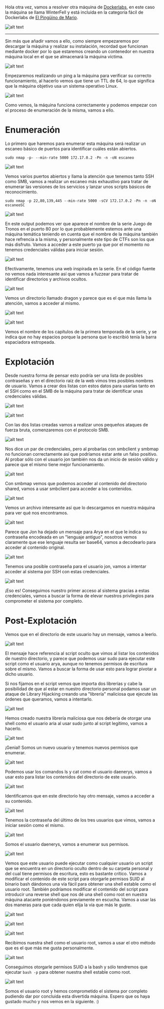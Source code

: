 
Hola otra vez, vamos a resolver otra máquina de [Dockerlabs](https://dockerlabs.es/#/), en este caso la máquina se llama WinterFell y está incluida en la categoría fácil de Dockerlabs de [El Pingüino de Mario](https://www.youtube.com/channel/UCGLfzfKRUsV6BzkrF1kJGsg).

![alt text](images/image.png)

---------------------------------------------------------------------------------------------------------------------------------------------------

Sin más que añadir vamos a ello, como siempre empezaremos por descargar la máquina y realizar su instalación, recordad que funcionan mediante docker por lo que estaremos creando un contenedor en nuestra máquina local en el que se almacenará la máquina víctima.

![alt text](images/image-1.png)

Empezaremos realizando un ping a la máquina para verificar su correcto funcionamiento, al hacerlo vemos que tiene un TTL de 64, lo que significa que la máquina objetivo usa un sistema operativo Linux.

![alt text](images/image-2.png)

Como vemos, la máquina funciona correctamente y podemos empezar con el proceso de enumeración de la misma, vamos a ello.

# Enumeración

Lo primero que haremos para enumerar esta máquina será realizar un escaneo básico de puertos para identificar cuáles están abiertos.

```sudo nmap -p- --min-rate 5000 172.17.0.2 -Pn -n -oN escaneo```

![alt text](images/image-3.png)

Vemos varios puertos abiertos y llama la atención que tenemos tanto SSH como SMB, vamos a realizar un escaneo más exhaustivo para tratar de enumerar las versiones de los servicios y lanzar unos scripts básicos de reconocimiento.

``sudo nmap -p 22,80,139,445 --min-rate 5000 -sCV 172.17.0.2 -Pn -n -oN escaneoSC``

![alt text](images/image-4.png)

En este output podemos ver que aparece el nombre de la serie Juego de Tronos en el puerto 80 por lo que probablemente estemos ante una máquina temática teniendo en cuenta que el nombre de la máquina también hace refrencia a la misma, y personalmente este tipo de CTFs son los que más disfruto. Vamos a acceder a este puerto ya que por el momento no tenemos credenciales válidas para iniciar sesión.

![alt text](images/image-5.png)

Efectivamente, tenemos una web inspirada en la serie. En el código fuente no vemos nada interesante así que vamos a fuzzear para tratar de identificar directorios y archivos ocultos.

![alt text](images/image-6.png)

Vemos un directorio llamado dragon y parece que es el que más llama la atención, vamos a acceder al mismo.

![alt text](images/image-7.png)

![alt text](images/image-8.png)

Vemos el nombre de los capítulos de la primera temporada de la serie, y se indica que no hay espacios porque la persona que lo escribió tenía la barra espaciadora estropeada. 

# Explotación

Desde nuestra forma de pensar esto podría ser una lista de posibles contraseñas y en el directorio raíz de la web vimos tres posibles nombres de usuario. Vamos a crear dos listas con estos datos para usarlas tanto en el SSH como en el SMB de la máquina para tratar de identificar unas credenciales válidas.

![alt text](images/image-9.png)

![alt text](images/image-10.png)

Con las dos listas creadas vamos a realizar unos pequeños ataques de fuerza bruta, comenzaremos con el protocolo SMB.

![alt text](images/image-12.png)

Nos dice un par de credenciales, pero al probarlas con smbclient y smbmap no funcionan correctamente así que podríamos estar ante un falso positivo. Al probar sólo con el usuario jon también nos da un inicio de sesión válido y parece que el mismo tiene mejor funcionamiento.

![alt text](images/image-13.png)

Con smbmap vemos que podemos acceder al contenido del directorio shared, vamos a usar smbclient para acceder a los contenidos.

![alt text](images/image-14.png)

Vemos un archivo interesante así que lo descargamos en nuestra máquina para ver qué nos encontramos.

![alt text](images/image-15.png)

Parece que Jon ha dejado un mensaje para Arya en el que le indica su contraseña encodeada en un "lenguaje antiguo", nosotros vemos claramente que ese lenguaje resulta ser base64, vamos a decodearlo para acceder al contenido original.

![alt text](images/image-16.png)

Tenemos una posible contraseña para el usuario jon, vamos a intentar acceder al sistema por SSH con estas credenciales.

![alt text](images/image-17.png)

¡Eso es! Conseguimos nuestro primer acceso al sistema gracias a estas credenciales, vamos a buscar la forma de elevar nuestros privilegios para comprometer el sistema por completo.

# Post-Explotación

Vemos que en el directorio de este usuario hay un mensaje, vamos a leerlo.

![alt text](images/image-18.png)

El mensaje hace referencia al script oculto que vimos al listar los contenidos de nuestro directorio, y parece que podemos usar sudo para ejecutar este script como el usuario arya, aunque no tenemos permisos de escritura sobre el mismo. Vamos a buscar la forma de usar esto para lograr pivotar a dicho usuario.

Si nos fijamos en el script vemos que importa dos librerías y cabe la posibilidad de que al estar en nuestro directorio personal podamos usar un ataque de Library Hijacking creando una "librería" maliciosa que ejecute las órdenes que queramos, vamos a intentarlo.

![alt text](images/image-19.png)

Hemos creado nuestra librería maliciosa que nos debería de otorgar una shell como el usuario aria al usar sudo junto al script legítimo, vamos a hacerlo.

![alt text](images/image-20.png)

¡Genial! Somos un nuevo usuario y tenemos nuevos permisos que enumerar. 

![alt text](images/image-21.png)

Podemos usar los comandos ls y cat como el usuario daenerys, vamos a usar esto para listar los contenidos del directorio de este usuario.

![alt text](images/image-22.png)

Identificamos que en este directorio hay otro mensaje, vamos a acceder a su contenido.

![alt text](images/image-23.png)

Tenemos la contraseña del último de los tres usuarios que vimos, vamos a iniciar sesión como el mismo.

![alt text](images/image-24.png)

Somos el usuario daenerys, vamos a enumerar sus permisos.

![alt text](images/image-25.png)

Vemos que este usuario puede ejecutar como cualquier usuario un script que se encuentra en un directorio oculto dentro de su carpeta personal y del cual tiene permisos de escritura, esto es bastante crítico. Vamos a modificar el contenido de este script para otorgarle permisos SUID al binario bash dándonos una vía fácil para obtener una shell estable como el usuario root. También podríamos modificar el contenido del script para introducir una reverse shell que nos dé una shell como root en nuestra máquina atacante poniéndonos previamente en escucha. Vamos a usar las dos maneras para que cada quien elija la vía que más le guste.

![alt text](images/image-26.png)

![alt text](images/image-27.png)

![alt text](images/image-28.png)

Recibimos nuestra shell como el usuario root, vamos a usar el otro método que es el que más me gusta personalmente.

![alt text](images/image-29.png)

Conseguimos otorgarle permisos SUID a la bash y sólo tendremos que ejecutar ``bash -p`` para obtener nuestra shell estable como root.

![alt text](images/image-30.png)

Somos el usuario root y hemos comprometido el sistema por completo pudiendo dar por concluida esta divertida máquina. Espero que os haya gustado mucho y nos vemos en la siguiente. :)






